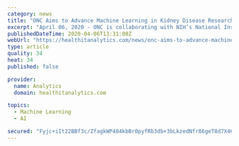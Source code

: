 ```yaml
---
category: news
title: "ONC Aims to Advance Machine Learning in Kidney Disease Research"
excerpt: "April 06, 2020 - ONC is collaborating with NIH’s National Institute of Diabetes and Digestive and Kidney Diseases (NIDDK) to apply machine learning and artificial intelligence to patient-centered outcomes research (PCOR) on chronic kidney disease. Through a project called Training Data for Machine Learning to Enhance PCOR Data Infrastructure ..."
publishedDateTime: 2020-04-06T13:31:00Z
webUrl: "https://healthitanalytics.com/news/onc-aims-to-advance-machine-learning-in-kidney-disease-research"
type: article
quality: 34
heat: 34
published: false

provider:
  name: Analytics
  domain: healthitanalytics.com

topics:
  - Machine Learning
  - AI

secured: "Fyjc+iIt22BBf3c/ZfagkWP484kbBr0pyfRb3db+3bLkzedNfr86geT8d7X46UOaMrd62k8LjaiFmJIoFaEdusmlZu3Y21+srGOOf0SmopQxirS+n8cbShHHzn2Xl1evmZOVUH9W5OO+ZxImR4rkBmjxIDhQ6/rW4ZlM+O6HK2BCFovwDvm/Ip8j/dPOVD6/EatUqXc7dASIHUplyjzf/DOUxkOHAhfTq11rjoQ52TjmYadZyVl+a9fr6ctG26N0uTt+25FwS/E3ZdlEWunc8ONzpPHYTDjPUgqAvvmOBv+RY1aAjn+0yy4f7USXFn1rjLTLH4W/bZj6fG4y0VzlKN9vzHfdCeLv3ScJ8uZG9id1POLytOSOFlTlIE/vd0teDZfWYc+x5UJPh+kS1wLjNyS0NaTVDD8glgeG15aFQaHwsjSN8FIMVxpDSijdv9sLrLiYDGtmu1bjLiwN/KEa/CVY4agMFcrXx5xrC6wLVm4=;yAoOe6AWMt3hjFddY3nRlA=="
---
```


